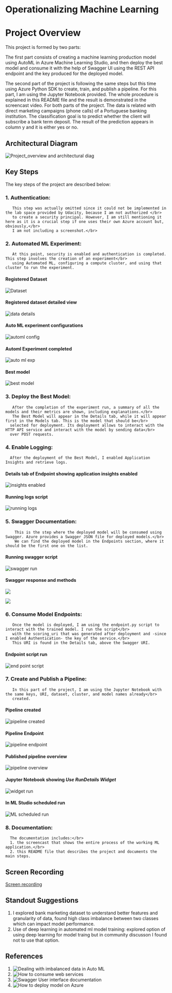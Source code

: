 
# Operationalizing Machine Learning

# Project Overview
This project is formed by two parts:

The first part consists of creating a machine learning production model using AutoML in Azure Machine Learning Studio, and then deploy the best model and consume it with the help of Swagger UI using the REST API endpoint and the key produced for the deployed model.

The second part of the project is following the same steps but this time using Azure Python SDK to create, train, and publish a pipeline. For this part, I am using the Jupyter Notebook provided. The whole procedure is explained in this README file and the result is demonstrated in the screencast video.
For both parts of the project. The data is related with direct marketing campaigns (phone calls) of a Portuguese banking institution. The classification goal is to predict whether the client will subscribe a bank term deposit. The result of the prediction appears in column y and it is either yes or no.


## Architectural Diagram
![Project_overview and architectural diag](https://github.com/AnshuTrivedi/Project-2-Operationalizing-Machine-Learning/blob/master/Images/1.project_overview.png)

## Key Steps

The key steps of the project are described below:

### 1. Authentication:
       This step was actually omitted since it could not be implemented in the lab space provided by Udacity, because I am not authorized </br>
       to create a security principal. However, I am still mentioning it here as it is a crucial step if one uses their own Azure account but, obviously,</br>
       I am not including a screenshot.</br>

### 2. Automated ML Experiment: 
       At this point, security is enabled and authentication is completed. This step involves the creation of an experiment</br>
       using Automated ML, configuring a compute cluster, and using that cluster to run the experiment.
       
  #### Registered Dataset
  ![Dataset](https://github.com/AnshuTrivedi/Project-2-Operationalizing-Machine-Learning/blob/master/Images/2.%20registered_dataset.png)

  #### Registered dataset detailed view 
  ![data details](https://github.com/AnshuTrivedi/Project-2-Operationalizing-Machine-Learning/blob/master/Images/3.registered_data_details.png)
   
  #### Auto ML experiment configurations
   ![automl config](https://github.com/AnshuTrivedi/Project-2-Operationalizing-Machine-Learning/blob/master/Images/6.automml_config.png)

  #### Automl Experiment completed
   ![auto ml exp](https://github.com/AnshuTrivedi/Project-2-Operationalizing-Machine-Learning/blob/master/Images/7.automl_exp_completed.png)

  #### Best model 
   ![best model](https://github.com/AnshuTrivedi/Project-2-Operationalizing-Machine-Learning/blob/master/Images/8.best_automl_model.png)

### 3. Deploy the Best Model: 
       After the completion of the experiment run, a summary of all the models and their metrics are shown, including explanations.</br>
       The Best Model will appear in the Details tab, while it will appear first in the Models tab. This is the model that should be</br> 
      selected for deployment. Its deployment allows to interact with the HTTP API service and interact with the model by sending data</br> 
      over POST requests.
      
### 4. Enable Logging: 
      After the deployment of the Best Model, I enabled Application Insights and retrieve logs.
      
  #### Details tab of Endpoint showing application insights enabled
  ![insights enabled](https://github.com/AnshuTrivedi/Project-2-Operationalizing-Machine-Learning/blob/master/Images/11.insights_enabled.png)

  ####  Running logs script
  ![running logs](https://github.com/AnshuTrivedi/Project-2-Operationalizing-Machine-Learning/blob/master/Images/12.logs_details.png)
    

### 5. Swagger Documentation:
        This is the step where the deployed model will be consumed using Swagger. Azure provides a Swagger JSON file for deployed models.</br>
        We can find the deployed model in the Endpoints section, where it should be the first one on the list.
        
   #### Running swagger script
   ![swagger run](https://github.com/AnshuTrivedi/Project-2-Operationalizing-Machine-Learning/blob/master/Images/13.swagger_run.png)

   #### Swagger response and methods
   ![](https://github.com/AnshuTrivedi/Project-2-Operationalizing-Machine-Learning/blob/master/Images/15.swagger_ui.png)

   ![](https://github.com/AnshuTrivedi/Project-2-Operationalizing-Machine-Learning/blob/master/Images/16.swagger_ui_param.png)

### 6. Consume Model Endpoints:
       Once the model is deployed, I am using the endpoint.py script to interact with the trained model. I run the script</br>
       with the scoring_uri that was generated after deployment and -since I enabled Authentication- the key of the service.</br> 
       This URI is found in the Details tab, above the Swagger URI.
       
   #### Endpoint script run
   ![end point script](https://github.com/AnshuTrivedi/Project-2-Operationalizing-Machine-Learning/blob/master/Images/17.endpoint.png)

### 7. Create and Publish a Pipeline: 
       In this part of the project, I am using the Jupyter Notebook with the same keys, URI, dataset, cluster, and model names already</br> 
       created.
      
   #### Pipeline created
   ![pipeline created](https://github.com/AnshuTrivedi/Project-2-Operationalizing-Machine-Learning/blob/master/Images/17.pipeline_created.png)

   #### Pipeline Endpoint 
   ![pipeline endpoint](https://github.com/AnshuTrivedi/Project-2-Operationalizing-Machine-Learning/blob/master/Images/18.pipeline_endpoint.png)

   #### Published pipeline overview 
   ![pipeline overview](https://github.com/AnshuTrivedi/Project-2-Operationalizing-Machine-Learning/blob/master/Images/19.pipline_restendpoint.png)

   #### Jupyter Notebook showing *Use RunDetails Widget*
   ![widget run](https://github.com/AnshuTrivedi/Project-2-Operationalizing-Machine-Learning/blob/master/Images/20.widget_run.png)

   #### In ML Studio scheduled run
   ![ML scheduled run](https://github.com/AnshuTrivedi/Project-2-Operationalizing-Machine-Learning/blob/master/Images/21.mlstudio_runcompleted.png)

### 8. Documentation:
      The documentation includes:</br> 
      1. the screencast that shows the entire process of the working ML application.</br>
      2. this README file that describes the project and documents the main steps.


## Screen Recording

[Screen recording](https://www.youtube.com/watch?v=ni_Oef4kiKQ)

## Standout Suggestions
1. I explored bank marketing dataset to understand better features and granularity of data, found high class imbalance between two classes which can impact model performance. 
2. Use of deep learning in automated ml model training:  explored option of using deep learning for model traing but in community  discusson I found not to use that option.

## References
1. ![Dealing with imbalanced data in Auto ML](https://techcommunity.microsoft.com/t5/azure-ai/dealing-with-imbalanced-data-in-automl/ba-p/1625043)
2. ![How to consume web services](https://docs.microsoft.com/en-us/azure/machine-learning/how-to-consume-web-service?tabs=python)
3. ![Swagger User interface documentation](https://swagger.io/docs/open-source-tools/swagger-ui/usage/installation/)
4. ![How to deploy model on Azure](https://docs.microsoft.com/en-us/azure/machine-learning/how-to-deploy-and-where?tabs=azcli)
